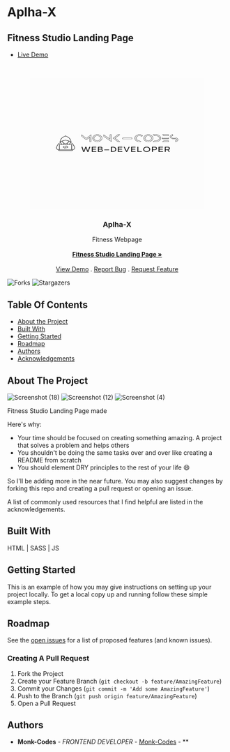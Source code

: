 # Aplha-X
## Fitness Studio Landing Page
- [Live Demo](https://Alpha-X.netlify.app/)
<br/>
<p align="center">
<img src="logo.png" alt="image" width="400" height="300">
  <a href="https://github.com/MonkCodes/Aplha-X">
  </a>
  <h3 align="center">Aplha-X</h3>

  <p align="center">
    Fitness Webpage
    <br/>
    <br/>
    <a href="https://github.com/MonkCodes/Aplha-X"><strong>Fitness Studio Landing Page »</strong></a>
    <br/>
    <br/>
    <a href="https://github.com/MonkCodes/Aplha-X">View Demo</a>
    .
    <a href="https://github.com/MonkCodes/Aplha-X/issues">Report Bug</a>
    .
    <a href="https://github.com/MonkCodes/Aplha-X/issues">Request Feature</a>
  </p>
</p>

![Forks](https://img.shields.io/github/forks/MonkCodes/Aplha-X?style=social) ![Stargazers](https://img.shields.io/github/stars/MonkCodes/Aplha-X?style=social) 

## Table Of Contents

* [About the Project](#about-the-project)
* [Built With](#built-with)
* [Getting Started](#getting-started)
* [Roadmap](#roadmap)
* [Authors](#authors)
* [Acknowledgements](#acknowledgements)

## About The Project
![Screenshot (18)](https://github.com/Monk-Codes/Aplha-X/assets/84877191/1ce50c9a-ac71-4596-aed1-f111e6eb3bf9)
![Screenshot (12)](https://github.com/Monk-Codes/Aplha-X/assets/84877191/276e6c2b-87af-465a-a5c6-c5a0e7660840)
![Screenshot (4)](https://github.com/Monk-Codes/Aplha-X/assets/84877191/cc5377c3-845b-4886-8bd4-4f7ff8bceb59)
    
Fitness Studio Landing Page made 

Here's why:

* Your time should be focused on creating something amazing. A project that solves a problem and helps others
* You shouldn't be doing the same tasks over and over like creating a README from scratch
* You should element DRY principles to the rest of your life :smile:

 So I'll be adding more in the near future. You may also suggest changes by forking this repo and creating a pull request or opening an issue.

A list of commonly used resources that I find helpful are listed in the acknowledgements.

## Built With

HTML | SASS | JS

## Getting Started

This is an example of how you may give instructions on setting up your project locally.
To get a local copy up and running follow these simple example steps.

## Roadmap

See the [open issues](https://github.com/MonkCodes//issues) for a list of proposed features (and known issues).

### Creating A Pull Request

1. Fork the Project
2. Create your Feature Branch (`git checkout -b feature/AmazingFeature`)
3. Commit your Changes (`git commit -m 'Add some AmazingFeature'`)
4. Push to the Branch (`git push origin feature/AmazingFeature`)
5. Open a Pull Request

## Authors

* **Monk-Codes** - *FRONTEND DEVELOPER* - [Monk-Codes](https://github.com/Monk-Codes) - **
